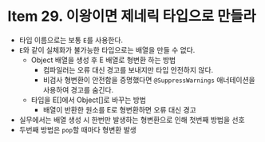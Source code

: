 # Item 29. 이왕이면 제네릭 타입으로 만들라

- 타입 이름으로는 보통 `E`를 사용한다.
- `E`와 같이 실체화가 불가능한 타입으로는 배열을 만들 수 없다.
  - Object 배열을 생성 후 E 배열로 형변환 하는 방법
    - 컴파일러는 오류 대신 경고를 보내지만 타입 안전하지 않다.
    - 비검사 형변환이 안전함을 증명했다면 `@SuppressWarnings` 애너테이션을 사용하여 경고를 숨긴다.
  - 타입을 E[]에서 Object[]로 바꾸는 방법
    - 배열이 반환한 원소를 E로 형변환하면 오류 대신 경고
- 실무에서는 배열 생성 시 한번만 발생하는 형변환으로 인해 첫번째 방법을 선호
- 두번째 방법은 `pop`할 때마다 형변환 발생